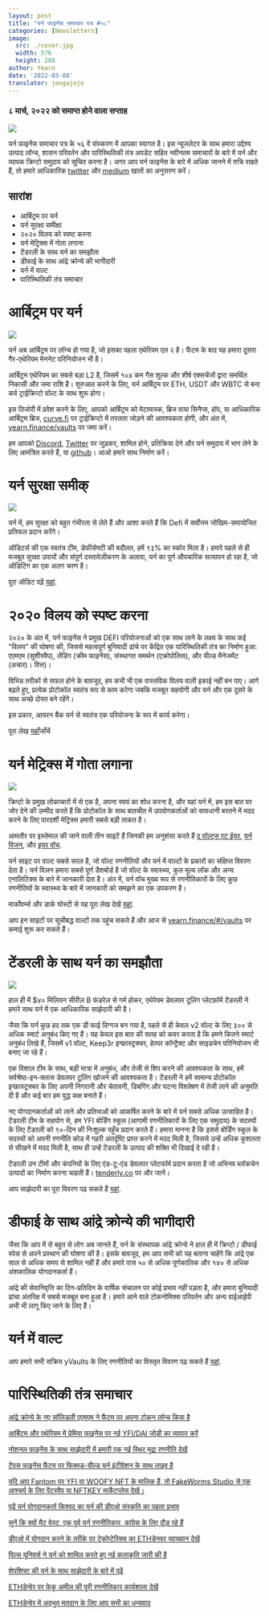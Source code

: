 ```yaml
---
layout: post
title: "यर्न फाइनेंस समाचार पत्र #५८"
categories: [Newsletters]
image:
  src: ./cover.jpg
  width: 576
  height: 288
author: Yearn
date: '2022-03-08'
translator: jengajojo
---
```


### ८ मार्च, २०२२ को समाप्त होने वाला सप्ताह

![](./image1.jpg?w=1456&h=733)

यर्न फाइनेंस समाचार पत्र के ५६ वें संस्करण में आपका स्वागत है। इस न्यूजलेटर के साथ हमारा उद्देश्य उत्पाद लॉन्च, शासन परिवर्तन और पारिस्थितिकी तंत्र अपडेट सहित नवीनतम समाचारों के बारे में यर्न और व्यापक क्रिप्टो समुदाय को सूचित करना है। अगर आप यर्न फाइनेंस के बारे में अधिक जानने में रुचि रखते हैं, तो हमारे आधिकारिक [twitter](https://twitter.com/iearnfinance) और [medium](https://medium.com/iearn) खातों का अनुसरण करें।

## सारांश

- आर्बिट्रम पर यर्न
- यर्न सुरक्षा समीक्षा
- २०२० विलय को स्पष्ट करना
- यर्न मेट्रिक्स में गोता लगाना
- टेंडरली के साथ यर्न का समझौता
- डीफाई के साथ आंद्रे क्रोन्ये की भागीदारी
- यर्न में वाल्ट 
- पारिस्थितिकी तंत्र समाचार

# आर्बिट्रम पर यर्न

![](./image2.jpg?w=1000&h=1000)

यर्न अब आर्बिट्रम पर लॉन्च हो गया है, जो इसका पहला एथेरियम एल २ है। फैंटम के बाद यह हमारा दूसरा गैर-एथेरियम मेननेट परिनियोजन भी है।

आर्बिट्रम एथेरियम का सबसे बड़ा L2 है, जिसमें १०x कम गैस शुल्क और शीर्ष एक्सचेंजों द्वारा समर्थित निकासी और जमा राशि है। शुरुआत करने के लिए, यर्न आर्बिट्रम पर ETH, USDT और WBTC से बना कर्व ट्राईक्रिप्टो वॉल्ट के साथ शुरू होगा।

इस तिजोरी में प्रवेश करने के लिए, आपको आर्बिट्रम को मेटामास्क, ब्रिज वाया सिनैप्स, हॉप, या आधिकारिक आर्बिट्रम ब्रिज, [curve.fi](https://arbitrum.curve.fi/) पर ट्राईक्रिप्टो में तरलता जोड़ने की आवश्यकता होगी, और अंत में, [yearn.finance/vaults](http://yearn.finance/vaults) पर जमा करें।

हम आपको [Discord](https://discord.gg/8rF374XkXy), [Twitter](http://twitter.com/iearnfinance) पर जुड़कर, शामिल होने, प्रतिक्रिया देने और यर्न  समुदाय में भाग लेने के लिए आमंत्रित करते हैं, या [github](http://github.com/yearn)। आओ हमारे साथ निर्माण करें।

# यर्न सुरक्षा समीक्

![](./image3.jpg?w=1000&h=563)

यर्न में, हम सुरक्षा को बहुत गंभीरता से लेते हैं और आशा करते हैं कि Defi में सर्वोत्तम जोखिम-समायोजित प्रतिफल प्रदान करेंगे। 

ऑडिटर्स की एक स्वतंत्र टीम, डेफीसेफ्टी की बदौलत, हमें ९३% का स्कोर मिला है। हमारे पहले से ही मजबूत सुरक्षा उपायों और संपूर्ण दस्तावेज़ीकरण के अलावा, यर्न का पूर्ण औपचारिक सत्यापन हो रहा है, जो ऑडिटिंग का एक अलग चरण है।

पूरा ऑडिट पढ़ें [यहां](https://www.defisafety.com/pqrs/354).

# २०२० विलय को स्पष्ट करना

२०२०  के अंत में, यर्न फाइनेंस ने प्रमुख DEFI परियोजनाओं को एक साथ लाने के लक्ष्य के साथ कई "विलय" की घोषणा की, जिससे महत्वपूर्ण बुनियादी ढांचे पर केंद्रित एक पारिस्थितिकी तंत्र का निर्माण हुआ: एएमएम (सुशीस्वैप), लेंडिंग (क्रीम फाइनेंस), संस्थागत समर्थन (एक्रोपोलिस), और यील्ड मैनेजमेंट (अचार)। वित्त)।

विभिन्न तरीकों से सफल होने के बावजूद, हम कभी भी एक वास्तविक विलय वाली इकाई नहीं बन पाए। आगे बढ़ते हुए, प्रत्येक प्रोटोकॉल स्वतंत्र रूप से काम करेगा जबकि मजबूत सहयोगी और यर्न और एक दूसरे के साथ अच्छे दोस्त बने रहेंगे।

इस प्रकार, आयरन बैंक यर्न से स्वतंत्र एक परियोजना के रूप में कार्य करेगा।

पूरा लेख [यहाँ](https://medium.com/iearn/clarifying-2020-mergers-an-independent-iron-bank-a6f8f3f4c25e)जाँचें

# यर्न मेट्रिक्स में गोता लगाना

![](./image4.jpg?w=1400&h=625)

क्रिप्टो के प्रमुख लोकाचारों में से एक है, अपना स्वयं का शोध करना है, और यहां यर्न में, हम इस बात पर जोर देने की उम्मीद करते हैं कि प्रोटोकॉल के साथ बातचीत में उपयोगकर्ताओं को सावधानी बरतने में मदद करने के लिए पारदर्शी मेट्रिक्स हमारी सबसे बड़ी ताकत है।

आमतौर पर इस्तेमाल की जाने वाली तीन साइटें हैं जिनकी हम अनुशंसा करते हैं [द वॉल्ट्स एट ईयर](https://vaults.yearn.finance/), [यर्न विजन](https://yearn.vision/), और [इयर वॉच](https://yearn.watch/).

यर्न साइट पर वाल्ट सबसे सरल है, जो वॉल्ट रणनीतियों और यर्न में वाल्टों के प्रकारों का संक्षिप्त विवरण देता है। यर्न विज़न हमारा सबसे पूर्ण डैशबोर्ड है जो वॉल्ट के स्वास्थ्य, कुल मूल्य लॉक और अन्य एनालिटिक्स के बारे में जानकारी देता है। अंत में, यर्न वॉच मुख्य रूप से रणनीतिकारों के लिए कुछ रणनीतियों के स्वास्थ्य के बारे में जानकारी को समझने का एक उपकरण है।

मार्कोवर्म्स और डार्क घोस्टी से यह पूरा लेख देखें [यहां](https://medium.com/iearn/diving-into-yearn-metrics-8c3fb0520927).

आप इन साइटों पर सूचीबद्ध वाल्टों तक पहुंच सकते हैं और आज से [yearn.finance/#/vaults](https://yearn.finance/#/vaults) पर कमाई शुरू कर सकते हैं।

# टेंडरली के साथ यर्न का समझौता

![](./image5.jpg?w=1400&h=670)

हाल ही में $४० मिलियन सीरीज़ B फंडरेज़ से गर्म होकर, एथेरेयम डेवलपर टूलिंग प्लेटफ़ॉर्म टेंडरली  ने हमारे साथ यर्न में एक आधिकारिक साझेदारी की है।

जैसा कि यर्न कुछ हद तक एक डी फाई दिग्गज बन गया है, पहले से ही केवल v2 वॉल्ट के लिए ३०० से अधिक स्मार्ट अनुबंध किए गए हैं। यह केवल इस बात की सतह को कवर करता है कि हमने कितने स्मार्ट अनुबंध लिखे हैं, जिसमें v1 वॉल्ट, Keep3r इन्फ्रास्ट्रक्चर, हेल्पर कॉन्ट्रैक्ट और साइडचेन परिनियोजन भी बनाए जा रहे हैं।

एक विशाल टीम के साथ, बड़ी मात्रा में अनुबंध, और तेजी से शिप करने की आवश्यकता के साथ, हमें सर्वश्रेष्ठ-इन-क्लास डेवलपर टूलिंग खोजने की आवश्यकता है। टेंडरली ने हमें सामान्य प्रोटोकॉल इन्फ्रास्ट्रक्चर के लिए अपनी निगरानी और चेतावनी, डिबगिंग और घटना विश्लेषण में तेजी लाने की अनुमति दी है और कई बार हम युद्ध कक्ष बनाते हैं।

नए योगदानकर्ताओं को लाने और प्रतिभाओं को आकर्षित करने के बारे में यर्न सबसे अधिक उत्साहित है। टेंडरली टीम के सहयोग से, हम YFI बोर्डिंग स्कूल (आगामी रणनीतिकारों के लिए एक समुदाय) के सदस्यों के लिए टेंडरली को ९०-दिन की निःशुल्क पहुँच प्रदान करते हैं। हमारा मानना ​​है कि इससे बोर्डिंग स्कूल के सदस्यों को अपनी रणनीति कोड में गहरी अंतर्दृष्टि प्राप्त करने में मदद मिली है, जिससे उन्हें अधिक कुशलता से सीखने में मदद मिली है, साथ ही उन्हें टेंडरली के उत्पाद की शक्ति भी दिखाई दे रही है।

टेंडरली उन टीमों और कंपनियों के लिए एंड-टू-एंड डेवलपर प्लेटफॉर्म प्रदान करता है जो अभिनव ब्लॉकचेन उत्पादों का निर्माण करना चाहती हैं। [tenderly.co](https://tenderly.co/) पर और जानें।

आप साझेदारी का पूरा विवरण पढ़ सकते हैं [यहां](https://medium.com/iearn/yearn-finance-partners-with-tenderly-to-supercharge-development-debugging-incident-analysis-6489260298a5).

# डीफाई के साथ आंद्रे क्रोन्ये की भागीदारी

जैसा कि आप में से बहुत से लोग अब जानते हैं, यर्न के संस्थापक आंद्रे क्रोन्ये ने हाल ही में क्रिप्टो / डीफाई स्पेस से अपने प्रस्थान की घोषणा की है। इसके बावजूद, हम आप सभी को यह बताना चाहेंगे कि आंद्रे एक साल से अधिक समय से शामिल नहीं हैं और हमारे पास ५० से अधिक पूर्णकालिक और १४० से अधिक अंशकालिक योगदानकर्ता हैं।

आंद्रे की सेवानिवृत्ति का दिन-प्रतिदिन के वार्षिक संचालन पर कोई प्रभाव नहीं पड़ता है, और हमारा बुनियादी ढांचा अंतरिक्ष में सबसे मजबूत बना हुआ है। हमारे आने वाले टोकनोमिक्स परिवर्तन और अन्य वाईआईपी अभी भी लागू किए जाने के लिए हैं।

# यर्न में वाल्ट  

आप हमारे सभी सक्रिय yVaults के लिए रणनीतियों का विस्तृत विवरण पढ़ सकते हैं [यहां](https://medium.com/yearn-state-of-the-vaults/the-vaults-at-yearn-9237905ffed3).


# पारिस्थितिकी तंत्र समाचार

[आंद्रे क्रोन्ये के नए सॉलिडली एएमएम ने फैंटम पर अपना टोकन लॉन्च किया है](https://solidly.exchange/)

[आर्बिट्रम और एथेरियम में प्रेमिया फाइनेंस पर नई YFI/DAI जोड़ी का व्यापार करें](https://twitter.com/PremiaFinance/status/1497313221123837959)

[नोशनल फाइनेंस के साथ साझेदारी में हमारी एक नई स्थिर मुद्रा रणनीति देखें](https://twitter.com/teddywoodward/status/1497229571799801865)

[टेंपस फाइनेंस फैंटम पर फिक्स्ड-यील्ड यर्न इंटीग्रेशन के साथ लाइव है](https://twitter.com/TempusFinance/status/1495747382285377538)

[यदि आप Fantom पर YFI या WOOFY NFT के मालिक हैं, तो FakeWorms Studio से एक आश्चर्य के लिए पेंटस्वैप या NFTKEY मार्केटप्लेस देखें।](https://twitter.com/MarcoWorms/status/1497601119220076544)

[पढ़ें यर्न योगदानकर्ता किश्वद का यर्न की डीएओ संस्कृति का पहला प्रभाव](https://kishvd.medium.com/my-first-impressions-of-being-a-contributor-at-yearn-e154743b9cd5)

[सुनें कि क्यों मैट वेस्ट, एक पूर्व यर्न रणनीतिकार, कांग्रेस के लिए दौड़ रहे हैं](https://twitter.com/DeFi_Dad/status/1496568281070776321?s=20&t=FA6P4ib_P1NZz_lmoXxvSw)

[डीएओ में योगदान करने के तरीके पर ट्रेकोप्टेरिक्स का ETHडेनवर व्याख्यान देखें](https://youtu.be/anDAtWrhDnE)

[पिल्स यूनिवर्स ने यर्न को शामिल करते हुए नई कलाकृति जारी की है](https://twitter.com/pillsuniverse/status/1494343761022918658)

[शेपशिफ्ट की यर्न के साथ साझेदारी के बारे में पढ़ें](https://medium.com/@ShapeShift.com/what-is-yearn-shapeshifts-partnership-with-yearn-finance-a94985af1b09)

[ETHडेन्वेर पर फेकू अमील की पूरी रणनीतिकार कार्यशाला देखें](https://www.youtube.com/watch?v=6og7NV7lzUk&feature=youtu.be)

[ETHडेन्वेर  में अद्भुत मतदान के लिए आप सभी का धन्यवाद](https://twitter.com/iearnfinance/status/1496568330546782208?s=20&t=FA6P4ib_P1NZz_lmoXxvSw)

